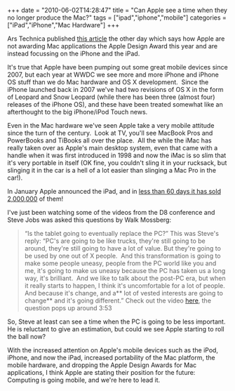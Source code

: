 +++
date = "2010-06-02T14:28:47"
title = "Can Apple see a time when they no longer produce the Mac?"
tags = ["ipad","iphone","mobile"]
categories = ["iPad","iPhone","Mac Hardware"]
+++

Ars Technica published [this article][1] the other day which says how Apple are not awarding Mac applications the Apple Design Award this year and are instead focussing on the iPhone and the iPad.

It's true that Apple have been pumping out some great mobile devices since 2007, but each year at WWDC we see more and more iPhone and iPhone OS stuff than we do Mac hardware and OS X development.  Since the iPhone launched back in 2007 we've had two revisions of OS X in the form of Leopard and Snow Leopard (while there has been three (almost four) releases of the iPhone OS), and these have been treated somewhat like an afterthought to the big iPhone/iPod Touch news.

Even in the Mac hardware we've seen Apple take a very mobile attitude since the turn of the century.  Look at TV, you'll see MacBook Pros and PowerBooks and TiBooks all over the place.  All the while the iMac has really taken over as Apple's main desktop system, even that came with a handle when it was first introduced in 1998 and now the iMac is so slim that it's very portable in itself (OK fine, you couldn't sling it in your rucksack, but slinging it in the car is a hell of a lot easier than slinging a Mac Pro in the car!).

In January Apple announced the iPad, and in [less than 60 days it has sold 2,000,000][2] of them!

I've just been watching some of the videos from the D8 conference and Steve Jobs was asked this questions by Walk Mossberg:
> “Is the tablet going to eventually replace the PC?”
This was Steve's reply:
> “PC's are going to be like trucks, they're still going to be around, they're still going to have a lot of value. But they're going to be used by one out of X people.  And this transformation is going to make some people uneasy, people from the PC world like you and me, it's going to make us uneasy because the PC has taken us a long way, it's brilliant.  And we like to talk about the post-PC era, but when it really starts to happen, I think it's uncomfortable for a lot of people.  And because it's change, and a** lot of vested interests are going to change** and it's going different.”
Check out the video [here][3], the question pops up around 3:53

So, Steve at least can see a time when the PC is going to be less important.  He is reluctant to give an estimation, but could we see Apple starting to roll the ball now?

With the increased attention on Apple's mobile devices such as the iPod, iPhone, and now the iPad, increased portability of the Mac platform, the mobile hardware, and dropping the Apple Design Awards for Mac applications, I think Apple are stating their position for the future: Computing is going mobile, and we're here to lead it.

  [1]: http://arstechnica.com/apple/news/2010/05/2010-ars-design-awards-nominations.ars?utm_source=rss&utm_medium=rss&utm_campaign=rss
  [2]: http://www.apple.com/pr/library/2010/05/31ipad.html?sr=hotnews.rss
  [3]: http://video.allthingsd.com/video/d8-steve-jobs-on-the-iphone-origin/3BBFA695-DC39-4834-9E39-7097C9CE1243
